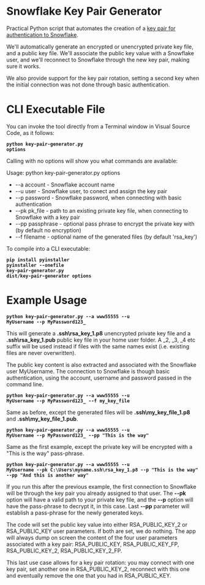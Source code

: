 Snowflake Key Pair Generator
============================

Practical Python script that automates the creation of a [key pair for authentication to Snowflake](https://docs.snowflake.com/en/user-guide/key-pair-auth.html). 

We'll automatically generate an encrypted or unencrypted private key file, and a public key file. We'll associate the public key value with a Snowflake user, and we'll reconnect to Snowflake through the new key pair, making sure it works. 

We also provide support for the key pair rotation, setting a second key when the initial connection was not done through basic authentication.

# CLI Executable File

You can invoke the tool directly from a Terminal window in Visual Source Code, as it follows:

**<code>python key-pair-generator.py options</code>**  

Calling with no options will show you what commands are available:

Usage: python key-pair-generator.py options
* --a account        - Snowflake account name  
* --u user           - Snowflake user, to conect and assign the key pair  
* --p password       - Snowflake password, when connecting with basic authentication  
* --pk pk_file       - path to an existing private key file, when connecting to Snowflake with a key pair  
* --pp passphrase    - optional pass phrase to encrypt the private key with (by default no encryption)  
* --f filename       - optional name of the generated files (by default 'rsa_key')  

To compile into a CLI executable:

**<code>pip install pyinstaller</code>**  
**<code>pyinstaller --onefile key-pair-generator.py</code>**  
**<code>dist/key-pair-generator options</code>**  

# Example Usage

**<code>python key-pair-generator.py --a www55555 --u MyUsername --p MyPassword123_</code>**

This will generate a **.ssh\rsa_key_1.p8** unencrypted private key file and a **.ssh\rsa_key_1.pub** public key file in your home user folder. A _2, _3, _4 etc suffix will be used instead if files with the same names exist (i.e. existing files are never overwritten).

The public key content is also extracted and associated with the Snowflake user MyUsername. The connection to Snowflake is though basic authentication, using the account, username and password passed in the command line.

**<code>python key-pair-generator.py --a www55555 --u MyUsername --p MyPassword123_ --f my_key_file</code>**

Same as before, except the generated files will be **.ssh\my_key_file_1.p8** and **.ssh\my_key_file_1.pub**.

**<code>python key-pair-generator.py --a www55555 --u MyUsername --p MyPassword123_ --pp "This is the way"</code>**

Same as the first example, except the private key will be encrypted with a "This is the way" pass-phrase.

**<code>python key-pair-generator.py --a www55555 --u MyUsername --pk C:\Users\myname\.ssh\rsa_key_1.p8 --p "This is the way" --pp "And this is another way"</code>**

If you run this after the previous example, the first connection to Snowflake will be through the key pair you already assigned to that user. The **--pk** option will have a valid path to your private key file, and the **--p** option will have the pass-phrase to decrypt it, in this case. Last **--pp** parameter will establish a pass-phrase for the newly generated keys.

The code will set the public key value into either RSA_PUBLIC_KEY_2 or RSA_PUBLIC_KEY user parameters. If both are set, we do nothing. The app will always dump on screen the content of the four user parameters associated with a key pair: RSA_PUBLIC_KEY, RSA_PUBLIC_KEY_FP, RSA_PUBLIC_KEY_2, RSA_PUBLIC_KEY_2_FP.

This last use case allows for a key pair rotation: you may connect with one key pair, set another one in RSA_PUBLIC_KEY_2, reconnect with this one and eventually remove the one that you had in RSA_PUBLIC_KEY.
